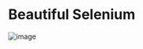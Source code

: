 # Beautiful Selenium
![image](https://user-images.githubusercontent.com/84061081/125014791-46643800-e0a9-11eb-8027-2fb009bb2ea7.png)
